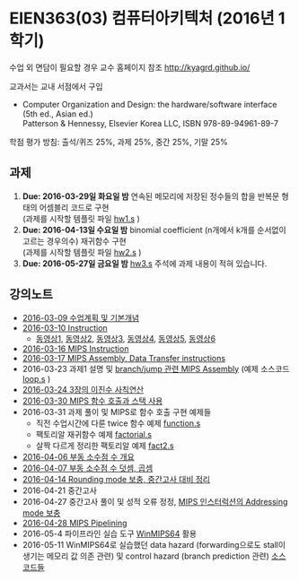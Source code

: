 # EIEN363(03) 컴퓨터아키텍처 (2016년 1학기)

수업 외 면담이 필요할 경우 교수 홈페이지 참조
http://kyagrd.github.io/

교과서는 교내 서점에서 구입 
* Computer Organization and Design: the hardware/software interface (5th ed., Asian ed.)<br/>
  Patterson & Hennessy, Elsevier Korea LLC, ISBN 978-89-94961-89-7

학점 평가 방침: 출석/퀴즈 25%, 과제 25%, 중간 25%, 기말 25%

## 과제
1. **Due: 2016-03-29일 화요일 밤** 연속된 메모리에 저장된 정수들의 합을 반복문 형태의 어셈블리 코드로 구현 <br/> (과제를 시작할 템플릿 파일 [hw1.s](https://github.com/kyagrd/eien363ca/blob/master/dirs/mips/hw1.s) )
1. **Due: 2016-04-13일 수요일 밤** binomial coefficient (n개에서 k개를 순서없이 고르는 경우의수) 재귀함수 구현 <br/> (과제를 시작할 템플릿 파일 [hw2.s](https://github.com/kyagrd/eien363ca/blob/master/dirs/mips/hw2.s) )
1. **Due: 2016-05-27일 금요일 밤** [hw3.s](https://github.com/kyagrd/eien363ca/blob/master/dirs/winMIPS64/hw3.s) 주석에 과제 내용이 적혀 있습니다.

## 강의노트
* [2016-03-09 수업계획 및 기본개념](https://slides.com/kyagrd/ca2016spring0309)
* [2016-03-10 Instruction](http://slides.com/kyagrd/ca2016spring0310)
  * [동영상1](https://youtu.be/F5rvsziqRfI),
    [동영상2](https://youtu.be/0lOVPQhpIMM),
    [동영상3](https://youtu.be/m0xsLWYs17Q),
    [동영상4](https://youtu.be/99iXM4wPkJk),
    [동영상5](https://youtu.be/eD22zdX1m-E),
    [동영상6](https://youtu.be/g_xf1Y9ZvOI)
* [2016-03-16 MIPS Instruction](http://slides.com/kyagrd/ca2016spring0316)
* [2016-03-17 MIPS Assembly, Data Transfer instructions](http://slides.com/kyagrd/ca2016spring0317)
* 2016-03-23 과제1 설명 및 [branch/jump 관련 MIPS Assembly](https://slides.com/kyagrd/ca2016spring0323/) (예제 소스코드 [loop.s](https://github.com/kyagrd/eien363ca/blob/master/dirs/mips/loop.s) )
* [2016-03-24 3장의 이진수 사칙연산](https://slides.com/kyagrd/ca2016spring0324)
* [2016-03-30 MIPS 함수 호출과 스택 사용](https://slides.com/kyagrd/ca2016spring0330)
* 2016-03-31 과제 풀이 및 MIPS로 함수 호출 구현 예제들 
  * 직전 수업시간에 다룬 twice 함수 예제 [function.s](https://github.com/kyagrd/eien363ca/blob/master/dirs/mips/function.s)
  * 팩토리알 재귀함수 예제 [factorial.s](https://github.com/kyagrd/eien363ca/blob/master/dirs/mips/factorial.s)
  * 살짝 다르게 정리한 팩토리알 예제 [fact2.s](https://github.com/kyagrd/eien363ca/blob/master/dirs/mips/fact2.s)
* [2016-04-06 부동 소수점 수 개요](http://slides.com/kyagrd/ca2016spring0406)
* [2016-04-07 부동 소수점 수 덧셈, 곱셈](https://slides.com/kyagrd/ca2016spring0407)
* [2016-04-14 Rounding mode 보충, 중간고사 대비 정리](http://slides.com/kyagrd/ca2016spring0414)
* 2016-04-21 중간고사
* 2016-04-27 중간고사 풀이 및 성적 오류 정정, [MIPS 인스터럭션의 Addressing mode 보충](http://slides.com/kyagrd/ca2016spring0427)
* [2016-04-28 MIPS Pipelining](http://slides.com/kyagrd/ca2016spring0428)
* 2016-05-4 파이프라인 실습 도구 [WinMIPS64](http://indigo.ie/~mscott/) 활용
* 2016-05-11 WinMIPS64로 실습했던 data hazard (forwarding으로도 stall이 생기는 메모리 값 의존 관련) 및 control hazard (branch prediction 관련) [소스코드들](https://github.com/kyagrd/eien363ca/tree/master/dirs/winMIPS64)
